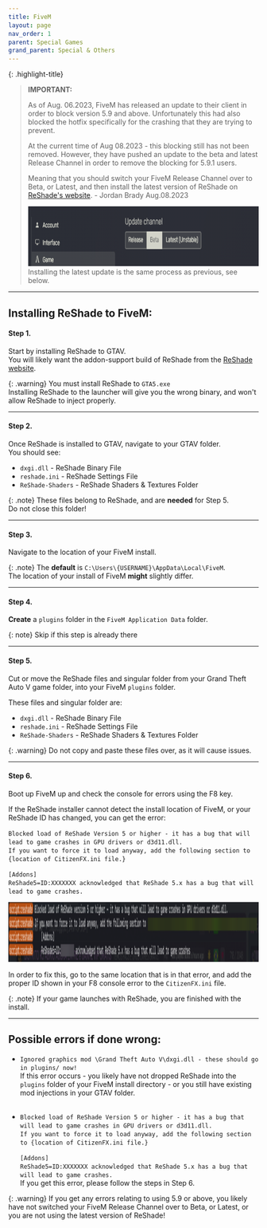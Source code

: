 ```yaml
---
title: FiveM
layout: page
nav_order: 1
parent: Special Games
grand_parent: Special & Others
---
```


{: .highlight-title}
> **IMPORTANT:**
> 
>As of Aug. 06.2023, FiveM has released an update to their client in order to block version 5.9 and above. Unfortunately this had also blocked the hotfix specifically for the crashing that they are trying to prevent.
>
>At the current time of Aug 08.2023 - this blocking still has not been removed. However, they have pushed an update to the beta and latest Release Channel in order to remove the blocking for 5.9.1 users.
>
>Meaning that you should switch your FiveM Release Channel over to Beta, or Latest, and then install the latest version of ReShade on [ReShade's website](https://reshade.me). - Jordan Brady Aug.08.2023
><div>
><img src="./images/fivem/fivem_release_channel.png" height="120px"/>
></div>
>Installing the latest update is the same process as previous, see below.

----------------

## Installing ReShade to FiveM:

#### Step 1.
Start by installing ReShade to GTAV.<br>
You will likely want the addon-support build of ReShade from the [ReShade website](https://reshade.me).

{: .warning}
You must install ReShade to `GTA5.exe`<br>
Installing ReShade to the launcher will give you the wrong binary, and won't allow ReShade to inject properly.

----------------

#### Step 2.
Once ReShade is installed to GTAV, navigate to your GTAV folder.<br>
You should see:

* `dxgi.dll` - ReShade Binary File
* `reshade.ini` - ReShade Settings File
* `ReShade-Shaders` - ReShade Shaders & Textures Folder

{: .note}
These files belong to ReShade, and are **needed** for Step 5.<br>
Do not close this folder!


----------------

#### Step 3.
Navigate to the location of your FiveM install.

{: .note}
The **default** is `C:\Users\{USERNAME}\AppData\Local\FiveM`.<br>
The location of your install of FiveM **might** slightly differ.


----------------

#### Step 4.
**Create** a `plugins` folder in the `FiveM Application Data` folder.

{: note}
Skip if this step is already there


----------------

#### Step 5.
Cut or move the ReShade files and singular folder from your Grand Theft Auto V game folder, into your FiveM `plugins` folder.

These files and singular folder are: 
* `dxgi.dll` - ReShade Binary File
* `reshade.ini` - ReShade Settings File
* `ReShade-Shaders` - ReShade Shaders & Textures Folder

{: .warning}
Do not copy and paste these files over, as it will cause issues.

----------------

#### Step 6.
Boot up FiveM up and check the console for errors using the F8 key.

If the ReShade installer cannot detect the install location of FiveM, or your ReShade ID has changed, you can get the error:

`Blocked load of ReShade Version 5 or higher - it has a bug that will lead to game crashes in GPU drivers or d3d11.dll.` <br>
`If you want to force it to load anyway, add the following section to {location of CitizenFX.ini file.}`<br>

`[Addons]`<br>
`ReShade5=ID:XXXXXXX acknowledged that ReShade 5.x has a bug that will lead to game crashes.`<br>
<div>
<img src="./images/fivem/fivem_reshade5_bs.png" height="120px"/>
</div>

In order to fix this, go to the same location that is in that error, and add the proper ID shown in your F8 console error to the `CitizenFX.ini` file.

{: .note}
If your game launches with ReShade, you are finished with the install.

----------------

## Possible errors if done wrong:
* `Ignored graphics mod \Grand Theft Auto V\dxgi.dll - these should go in plugins/ now!`<br>
    If this error occurs - you likely have not dropped ReShade into the `plugins` folder of your FiveM install directory - or you still have existing mod injections in your GTAV folder.<br> <br>


* `Blocked load of ReShade Version 5 or higher - it has a bug that will lead to game crashes in GPU drivers or d3d11.dll.` <br>
    `If you want to force it to load anyway, add the following section to {location of CitizenFX.ini file.}`<br>

    `[Addons]`<br>
    `ReShade5=ID:XXXXXXX acknowledged that ReShade 5.x has a bug that will lead to game crashes.`<br>
    If you get this error, please follow the steps in Step 6.

{: .warning}
If you get any errors relating to using 5.9 or above, you likely have not switched your FiveM Release Channel over to Beta, or Latest, or you are not using the latest version of ReShade!
